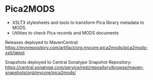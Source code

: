 Pica2MODS
=========
- XSLT3 stylesheets and tools to transform Pica library metadata to MODS.
- Utilities to check Pica records and MODS documents



Releases deployed to MavenCentral:  
https://mvnrepository.com/artifact/org.mycore.pica2mods/pica2mods-xslt/latest

Snapshots deployed to Central Sonatype Snapshot Repository:
https://central.sonatype.com/service/rest/repository/browse/maven-snapshots/org/mycore/pica2mods/


